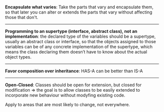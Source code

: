 **Encapsulate what varies**: Take the parts that vary and encapsulate them, so that later you can alter or extends the parts that vary without affecting those that don't.

---

**Programming to an supertype (interface, abstract class), not an implementation**: the declared type of the variables should be a supertype, usually an abstract class or interface, so that the objects assigned to those variables can be of any concrete implementation of the supertype, which means the class declaring them doesn’t have to know about the actual object types.

---

**Favor composition over inheritance**: HAS-A can be better than IS-A

---

**Open-Closed**: Classes should be open for extension, but closed for modification => the goal is to allow classes to be easily extended to incorporate new behaviour without modyfing existing code.

Apply to areas that are most likely to change, not everywhere.
